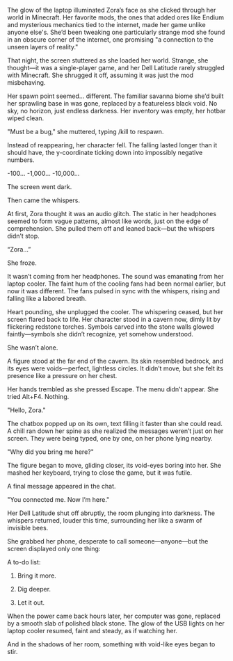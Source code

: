 The glow of the laptop illuminated Zora’s face as she clicked through her world in Minecraft. Her favorite mods, the ones that added ores like Endium and mysterious mechanics tied to the internet, made her game unlike anyone else's. She’d been tweaking one particularly strange mod she found in an obscure corner of the internet, one promising "a connection to the unseen layers of reality."

That night, the screen stuttered as she loaded her world. Strange, she thought—it was a single-player game, and her Dell Latitude rarely struggled with Minecraft. She shrugged it off, assuming it was just the mod misbehaving.

Her spawn point seemed... different. The familiar savanna biome she’d built her sprawling base in was gone, replaced by a featureless black void. No sky, no horizon, just endless darkness. Her inventory was empty, her hotbar wiped clean.

"Must be a bug," she muttered, typing /kill to respawn.

Instead of reappearing, her character fell. The falling lasted longer than it should have, the y-coordinate ticking down into impossibly negative numbers.

\-100... -1,000... -10,000...

The screen went dark.

Then came the whispers.

At first, Zora thought it was an audio glitch. The static in her headphones seemed to form vague patterns, almost like words, just on the edge of comprehension. She pulled them off and leaned back—but the whispers didn’t stop.

“Zora…”

She froze.

It wasn’t coming from her headphones. The sound was emanating from her laptop cooler. The faint hum of the cooling fans had been normal earlier, but now it was different. The fans pulsed in sync with the whispers, rising and falling like a labored breath.

Heart pounding, she unplugged the cooler. The whispering ceased, but her screen flared back to life. Her character stood in a cavern now, dimly lit by flickering redstone torches. Symbols carved into the stone walls glowed faintly—symbols she didn’t recognize, yet somehow understood.

She wasn’t alone.

A figure stood at the far end of the cavern. Its skin resembled bedrock, and its eyes were voids—perfect, lightless circles. It didn’t move, but she felt its presence like a pressure on her chest.

Her hands trembled as she pressed Escape. The menu didn’t appear. She tried Alt+F4. Nothing.

"Hello, Zora."

The chatbox popped up on its own, text filling it faster than she could read. A chill ran down her spine as she realized the messages weren’t just on her screen. They were being typed, one by one, on her phone lying nearby.

"Why did you bring me here?"

The figure began to move, gliding closer, its void-eyes boring into her. She mashed her keyboard, trying to close the game, but it was futile.

A final message appeared in the chat.

"You connected me. Now I’m here."

Her Dell Latitude shut off abruptly, the room plunging into darkness. The whispers returned, louder this time, surrounding her like a swarm of invisible bees.

She grabbed her phone, desperate to call someone—anyone—but the screen displayed only one thing:

A to-do list:

1. Bring it more.

2. Dig deeper.

3. Let it out.

When the power came back hours later, her computer was gone, replaced by a smooth slab of polished black stone. The glow of the USB lights on her laptop cooler resumed, faint and steady, as if watching her.

And in the shadows of her room, something with void-like eyes began to stir.
